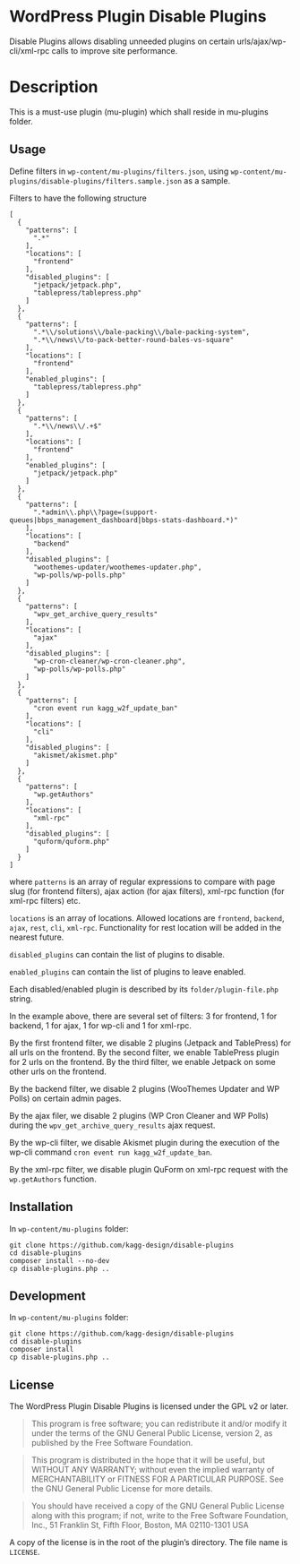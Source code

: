 # WordPress Plugin Disable Plugins

Disable Plugins allows disabling unneeded plugins on certain urls/ajax/wp-cli/xml-rpc calls to improve site performance.

# Description

This is a must-use plugin (mu-plugin) which shall reside in mu-plugins folder.

## Usage

Define filters in
`wp-content/mu-plugins/filters.json`, using `wp-content/mu-plugins/disable-plugins/filters.sample.json` as a sample.

Filters to have the following structure

```
[
  {
    "patterns": [
      ".*"
    ],
    "locations": [
      "frontend"
    ],
    "disabled_plugins": [
      "jetpack/jetpack.php",
      "tablepress/tablepress.php"
    ]
  },
  {
    "patterns": [
      ".*\\/solutions\\/bale-packing\\/bale-packing-system",
      ".*\\/news\\/to-pack-better-round-bales-vs-square"
    ],
    "locations": [
      "frontend"
    ],
    "enabled_plugins": [
      "tablepress/tablepress.php"
    ]
  },
  {
    "patterns": [
      ".*\\/news\\/.+$"
    ],
    "locations": [
      "frontend"
    ],
    "enabled_plugins": [
      "jetpack/jetpack.php"
    ]
  },
  {
    "patterns": [
      ".*admin\\.php\\?page=(support-queues|bbps_management_dashboard|bbps-stats-dashboard.*)"
    ],
    "locations": [
      "backend"
    ],
    "disabled_plugins": [
      "woothemes-updater/woothemes-updater.php",
      "wp-polls/wp-polls.php"
    ]
  },
  {
    "patterns": [
      "wpv_get_archive_query_results"
    ],
    "locations": [
      "ajax"
    ],
    "disabled_plugins": [
      "wp-cron-cleaner/wp-cron-cleaner.php",
      "wp-polls/wp-polls.php"
    ]
  },
  {
    "patterns": [
      "cron event run kagg_w2f_update_ban"
    ],
    "locations": [
      "cli"
    ],
    "disabled_plugins": [
      "akismet/akismet.php"
    ]
  },
  {
    "patterns": [
      "wp.getAuthors"
    ],
    "locations": [
      "xml-rpc"
    ],
    "disabled_plugins": [
      "quform/quform.php"
    ]
  }
]
```

where `patterns` is an array of regular expressions to compare with page slug (for frontend filters), ajax action (for ajax filters), xml-rpc function (for xml-rpc filters) etc.

`locations` is an array of locations. Allowed locations are `frontend`, `backend`, `ajax`, `rest`, `cli`, `xml-rpc`. Functionality for rest location will be added in the nearest future.

`disabled_plugins` can contain the list of plugins to disable.

`enabled_plugins` can contain the list of plugins to leave enabled.

Each disabled/enabled plugin is described by its `folder/plugin-file.php` string.

In the example above, there are several set of filters: 3 for frontend, 1 for backend, 1 for ajax, 1 for wp-cli and 1 for xml-rpc.

By the first frontend filter, we disable 2 plugins (Jetpack and TablePress) for all urls on the frontend. By the second filter, we enable TablePress plugin for 2 urls on the frontend. By the third filter, we enable Jetpack on some other urls on the frontend.

By the backend filter, we disable 2 plugins (WooThemes Updater and WP Polls) on certain admin pages.

By the ajax filer, we disable 2 plugins (WP Cron Cleaner and WP Polls) during the `wpv_get_archive_query_results` ajax request.

By the wp-cli filter, we disable Akismet plugin during the execution of the wp-cli command `cron event run kagg_w2f_update_ban`.

By the xml-rpc filter, we disable plugin QuForm on xml-rpc request with the `wp.getAuthors` function.

## Installation

In `wp-content/mu-plugins` folder:
```
git clone https://github.com/kagg-design/disable-plugins
cd disable-plugins
composer install --no-dev
cp disable-plugins.php ..
```

## Development

In `wp-content/mu-plugins` folder:
```
git clone https://github.com/kagg-design/disable-plugins
cd disable-plugins
composer install
cp disable-plugins.php ..
```

## License

The WordPress Plugin Disable Plugins is licensed under the GPL v2 or later.

> This program is free software; you can redistribute it and/or modify it under the terms of the GNU General Public License, version 2, as published by the Free Software Foundation.

> This program is distributed in the hope that it will be useful, but WITHOUT ANY WARRANTY; without even the implied warranty of MERCHANTABILITY or FITNESS FOR A PARTICULAR PURPOSE. See the GNU General Public License for more details.

> You should have received a copy of the GNU General Public License along with this program; if not, write to the Free Software Foundation, Inc., 51 Franklin St, Fifth Floor, Boston, MA 02110-1301 USA

A copy of the license is in the root of the plugin’s directory. The file name is `LICENSE`.
